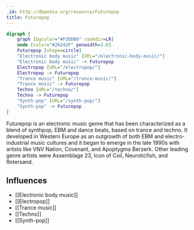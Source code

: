 ```yaml
---
_id: http://dbpedia.org/resource/Futurepop
title: Futurepop
---
```


```dot
digraph {
	graph [bgcolor="#F3DDB8" rankdir=LR]
	node [color="#26242F" penwidth=3.0]
	Futurepop [shape=circle]
	"Electronic body music" [URL="/electronic-body-music/"]
	"Electronic body music" -> Futurepop
	Electropop [URL="/electropop/"]
	Electropop -> Futurepop
	"Trance music" [URL="/trance-music/"]
	"Trance music" -> Futurepop
	Techno [URL="/techno/"]
	Techno -> Futurepop
	"Synth-pop" [URL="/synth-pop/"]
	"Synth-pop" -> Futurepop
}
```

Futurepop is an electronic music genre that has been characterized as a blend of synthpop, EBM and dance beats, based on trance and techno. It developed in Western Europe as an outgrowth of both EBM and electro-industrial music cultures and it began to emerge in the late 1990s with artists like VNV Nation, Covenant, and Apoptygma Berzerk. Other leading genre artists were Assemblage 23, Icon of Coil, Neuroticfish, and Rotersand.

## Influences

- [[Electronic body music]]
- [[Electropop]]
- [[Trance music]]
- [[Techno]]
- [[Synth-pop]]
